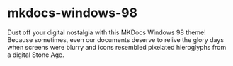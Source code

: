 # mkdocs-windows-98
Dust off your digital nostalgia with this MKDocs Windows 98 theme! Because sometimes, even our documents deserve to relive the glory days when screens were blurry and icons resembled pixelated hieroglyphs from a digital Stone Age.
